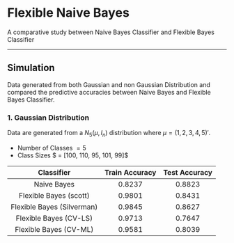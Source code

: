 # Flexible Naive Bayes
A comparative study between Naive Bayes Classifier and Flexible Bayes Classifier

---

## Simulation
Data generated from both Gaussian and non Gaussian Distribution and compared the predictive accuracies between Naive Bayes and Flexible Bayes Classifier.

### 1. Gaussian Distribution
Data are generated from a $N_5(\mu, I_n)$ distribution where $\mu = (1, 2, 3, 4, 5)'$.

* Number of Classes $=5$
* Class Sizes $ = [100, 110, 95, 101, 99]$

|Classifier|Train Accuracy|Test Accuracy|
|:-:|:-:|:-:|
|Naive Bayes |0.8237|0.8823|
|Flexible Bayes (scott)|0.9801|0.8431|
|Flexible Bayes (Silverman)|0.9845|0.8627|
|Flexible Bayes (CV-LS)|0.9713|0.7647|
|Flexible Bayes (CV-ML)|0.9581|0.8039|

